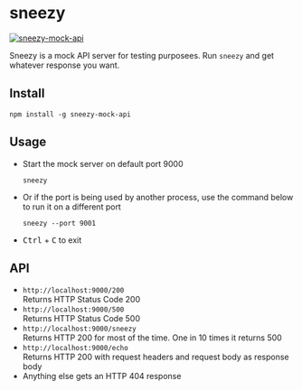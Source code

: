 # sneezy
[![sneezy-mock-api][npm-image]][npm-url]

[npm-url]: https://www.npmjs.com/package/sneezy-mock-api
[npm-image]: http://img.shields.io/npm/v/sneezy-mock-api.svg?style=flat-square


Sneezy is a mock API server for testing purposees. Run `sneezy` and get whatever response you want.

## Install

```
npm install -g sneezy-mock-api
```

## Usage

-  Start the mock server on default port 9000

    ```
    sneezy
    ```
 - Or if the port is being used by another process, use the command below to run it on a different port

    ```
    sneezy --port 9001
    ```
 - <kbd>Ctrl</kbd> + <kbd>C</kbd> to exit
## API

-   `http://localhost:9000/200`  
Returns HTTP Status Code 200
-   `http://localhost:9000/500`  
Returns HTTP Status Code 500
-   `http://localhost:9000/sneezy`  
Returns HTTP 200 for most of the time. One in 10 times it returns 500
-   `http://localhost:9000/echo`  
Returns HTTP 200 with request headers and request body as response body
-   Anything else gets an HTTP 404 response
